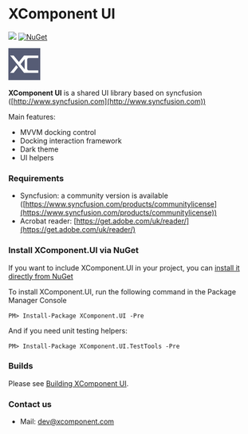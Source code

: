 # XComponent UI

[![](http://slack.xcomponent.com/badge.svg)](http://slack.xcomponent.com/)
[![NuGet](https://img.shields.io/nuget/v/XComponent.UI.svg)](https://www.nuget.org/packages/XComponent.UI)

![XC logo](documentation/icons/logo_normal.png)

**XComponent UI** is a shared UI library based on syncfusion ([http://www.syncfusion.com](http://www.syncfusion.com))

Main features:

* MVVM docking control
* Docking interaction framework 
* Dark theme
* UI helpers

### Requirements

* Syncfusion: a community version is available ([https://www.syncfusion.com/products/communitylicense](https://www.syncfusion.com/products/communitylicense))
* Acrobat reader: [https://get.adobe.com/uk/reader/](https://get.adobe.com/uk/reader/)

### Install XComponent.UI via NuGet

If you want to include XComponent.UI in your project, you can [install it directly from NuGet](https://www.nuget.org/packages/XComponent.UI)

To install XComponent.UI, run the following command in the Package Manager Console

```
PM> Install-Package XComponent.UI -Pre
```

And if you need unit testing helpers:

```
PM> Install-Package XComponent.UI.TestTools -Pre
```
### Builds

Please see [Building XComponent UI](documentation/build.md).

### Contact us

* Mail: dev@xcomponent.com
